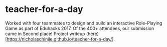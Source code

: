 # teacher-for-a-day

Worked with four teammates to design and build an interactive Role-Playing Game as part of Eduhacks 2017. Of the 400+ attendees, our submission came in Second place! Project writeup (here)[https://nicholaschinjie.github.io/teacher-for-a-day/].
